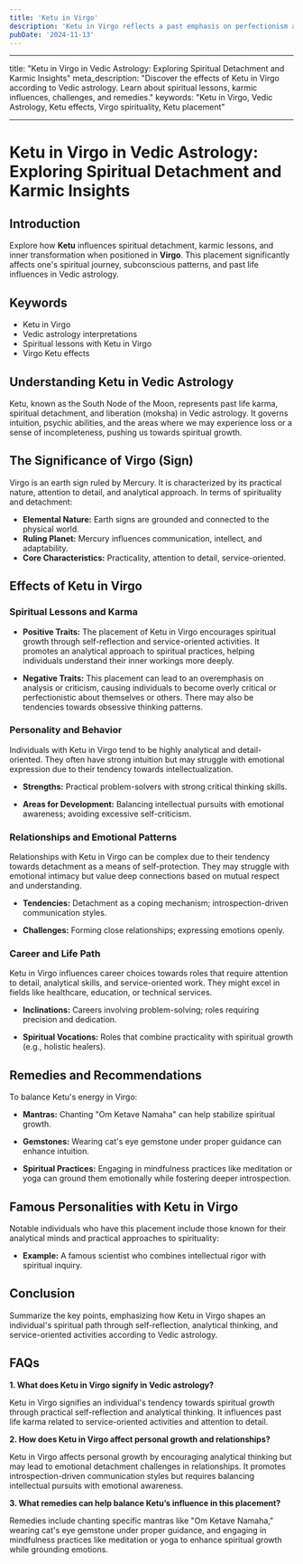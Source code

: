 ```yaml
---
title: 'Ketu in Virgo'
description: 'Ketu in Virgo reflects a past emphasis on perfectionism and service. Individuals might experience health issues or anxiety but are naturally skilled in analysis and problem-solving.'
pubDate: '2024-11-13'
---
```


---

title: "Ketu in Virgo in Vedic Astrology: Exploring Spiritual Detachment and Karmic Insights"
meta_description: "Discover the effects of Ketu in Virgo according to Vedic astrology. Learn about spiritual lessons, karmic influences, challenges, and remedies."
keywords: "Ketu in Virgo, Vedic Astrology, Ketu effects, Virgo spirituality, Ketu placement"

---

# Ketu in Virgo in Vedic Astrology: Exploring Spiritual Detachment and Karmic Insights

## Introduction

Explore how **Ketu** influences spiritual detachment, karmic lessons, and inner transformation when positioned in **Virgo**. This placement significantly affects one's spiritual journey, subconscious patterns, and past life influences in Vedic astrology.

## Keywords

- Ketu in Virgo
- Vedic astrology interpretations
- Spiritual lessons with Ketu in Virgo
- Virgo Ketu effects

## Understanding Ketu in Vedic Astrology

Ketu, known as the South Node of the Moon, represents past life karma, spiritual detachment, and liberation (moksha) in Vedic astrology. It governs intuition, psychic abilities, and the areas where we may experience loss or a sense of incompleteness, pushing us towards spiritual growth.

## The Significance of Virgo (Sign)

Virgo is an earth sign ruled by Mercury. It is characterized by its practical nature, attention to detail, and analytical approach. In terms of spirituality and detachment:
- **Elemental Nature:** Earth signs are grounded and connected to the physical world.
- **Ruling Planet:** Mercury influences communication, intellect, and adaptability.
- **Core Characteristics:** Practicality, attention to detail, service-oriented.

## Effects of Ketu in Virgo

### Spiritual Lessons and Karma

- **Positive Traits:** The placement of Ketu in Virgo encourages spiritual growth through self-reflection and service-oriented activities. It promotes an analytical approach to spiritual practices, helping individuals understand their inner workings more deeply.
  
- **Negative Traits:** This placement can lead to an overemphasis on analysis or criticism, causing individuals to become overly critical or perfectionistic about themselves or others. There may also be tendencies towards obsessive thinking patterns.

### Personality and Behavior

Individuals with Ketu in Virgo tend to be highly analytical and detail-oriented. They often have strong intuition but may struggle with emotional expression due to their tendency towards intellectualization.

- **Strengths:** Practical problem-solvers with strong critical thinking skills.
  
- **Areas for Development:** Balancing intellectual pursuits with emotional awareness; avoiding excessive self-criticism.

### Relationships and Emotional Patterns

Relationships with Ketu in Virgo can be complex due to their tendency towards detachment as a means of self-protection. They may struggle with emotional intimacy but value deep connections based on mutual respect and understanding.

- **Tendencies:** Detachment as a coping mechanism; introspection-driven communication styles.
  
- **Challenges:** Forming close relationships; expressing emotions openly.

### Career and Life Path

Ketu in Virgo influences career choices towards roles that require attention to detail, analytical skills, and service-oriented work. They might excel in fields like healthcare, education, or technical services.

- **Inclinations:** Careers involving problem-solving; roles requiring precision and dedication.
  
- **Spiritual Vocations:** Roles that combine practicality with spiritual growth (e.g., holistic healers).

## Remedies and Recommendations

To balance Ketu's energy in Virgo:

- **Mantras:** Chanting "Om Ketave Namaha" can help stabilize spiritual growth.
  
- **Gemstones:** Wearing cat's eye gemstone under proper guidance can enhance intuition.
  
- **Spiritual Practices:** Engaging in mindfulness practices like meditation or yoga can ground them emotionally while fostering deeper introspection.

## Famous Personalities with Ketu in Virgo

Notable individuals who have this placement include those known for their analytical minds and practical approaches to spirituality:

- **Example:** A famous scientist who combines intellectual rigor with spiritual inquiry.

## Conclusion

Summarize the key points, emphasizing how Ketu in Virgo shapes an individual's spiritual path through self-reflection, analytical thinking, and service-oriented activities according to Vedic astrology.

## FAQs

**1. What does Ketu in Virgo signify in Vedic astrology?**

Ketu in Virgo signifies an individual's tendency towards spiritual growth through practical self-reflection and analytical thinking. It influences past life karma related to service-oriented activities and attention to detail.

**2. How does Ketu in Virgo affect personal growth and relationships?**

Ketu in Virgo affects personal growth by encouraging analytical thinking but may lead to emotional detachment challenges in relationships. It promotes introspection-driven communication styles but requires balancing intellectual pursuits with emotional awareness.

**3. What remedies can help balance Ketu’s influence in this placement?**

Remedies include chanting specific mantras like "Om Ketave Namaha," wearing cat's eye gemstone under proper guidance, and engaging in mindfulness practices like meditation or yoga to enhance spiritual growth while grounding emotions.
